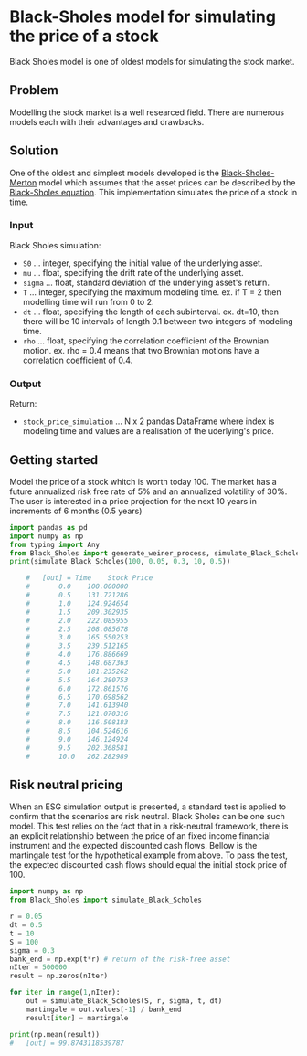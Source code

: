 # Black-Sholes model for simulating the price of a stock 

Black Sholes model is one of oldest models for simulating the stock market.

## Problem

Modelling the stock market is a well researced field. There are numerous models each with their advantages and drawbacks.

## Solution

One of the oldest and simplest models developed is the [Black-Sholes-Merton](https://en.wikipedia.org/wiki/Black%E2%80%93Scholes_model) model which assumes that the asset prices can be described by the [Black-Sholes equation](https://en.wikipedia.org/wiki/Black%E2%80%93Scholes_equation). This implementation simulates the price of a stock in time.

### Input

Black Sholes simulation:
 - `S0`    ... integer, specifying the initial value of the underlying asset.
 - `mu`    ... float, specifying the drift rate of the underlying asset.
 - `sigma` ... float, standard deviation of the underlying asset's return.
 - `T`     ... integer, specifying the maximum modeling time. ex. if T = 2 then modelling time will run from 0 to 2.
 - `dt`    ... float, specifying the length of each subinterval. ex. dt=10, then there will be 10 intervals of length 0.1 between two integers of modeling time.
 - `rho`  ... float, specifying the correlation coefficient of the Brownian motion. ex. rho = 0.4 means that two Brownian motions have a correlation coefficient of 0.4.

### Output

Return:
 - `stock_price_simulation` ... N x 2 pandas DataFrame where index is modeling time and values are a realisation of the uderlying's price.

## Getting started

Model the price of a stock whitch is worth today 100. The market has a future annualized risk free rate of 5% and an annualized volatility of 30%. The user is interested in a price projection for the next 10 years in increments of 6 months (0.5 years)

``` python
import pandas as pd
import numpy as np
from typing import Any
from Black_Sholes import generate_weiner_process, simulate_Black_Scholes
print(simulate_Black_Scholes(100, 0.05, 0.3, 10, 0.5))

    #   [out] = Time    Stock Price                
    #       0.0    100.000000
    #       0.5    131.721286
    #       1.0    124.924654
    #       1.5    209.302935
    #       2.0    222.085955
    #       2.5    208.085678
    #       3.0    165.550253
    #       3.5    239.512165
    #       4.0    176.886669
    #       4.5    148.687363
    #       5.0    181.235262
    #       5.5    164.280753
    #       6.0    172.861576
    #       6.5    170.698562
    #       7.0    141.613940
    #       7.5    121.070316
    #       8.0    116.508183
    #       8.5    104.524616
    #       9.0    146.124924
    #       9.5    202.368581
    #       10.0   262.282989
```
## Risk neutral pricing
When an ESG simulation output is presented, a standard test is applied to confirm that the scenarios are risk neutral. Black Sholes can be one such model. This test relies on the fact that in a risk-neutral framework, there is an explicit relationship between the price of an fixed income financial instrument and the expected discounted cash flows. Bellow is the martingale test for the hypothetical example from above. To pass the test, the expected discounted cash flows should equal the initial stock price of 100.

``` python
import numpy as np
from Black_Sholes import simulate_Black_Scholes

r = 0.05
dt = 0.5
t = 10
S = 100
sigma = 0.3
bank_end = np.exp(t*r) # return of the risk-free asset
nIter = 500000
result = np.zeros(nIter)

for iter in range(1,nIter):
    out = simulate_Black_Scholes(S, r, sigma, t, dt)
    martingale = out.values[-1] / bank_end
    result[iter] = martingale

print(np.mean(result))
#   [out] = 99.8743118539787                

```
